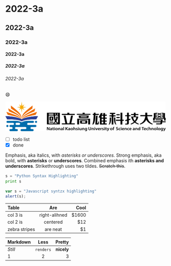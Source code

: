 # 2022-3a
## 2022-3a
### 2022-3a
#### 2022-3a
##### 2022-3a
###### 2022-3a

😄

![](nkust.png "nkust")

- [ ] todo list
- [x] done

Emphasis, aka italics, with *asterisks or underscores.* 
Strong emphasis, aka bold, with **asterisks** or **underscores**. 
Combined emphasis ith **asterisks and underscores**. 
Strikethrough uses two tildes. ~~Scratch this~~. 

```python
s = "Python Syntax Highlighting"
print s
```

```javascript
var s = "Javascript syntzx highlighting"
alert(s);
```

| Table | Are | Cool |
|:------|:---:|-----:|
| col 3 is  | right-alihned | $1600 |
| col 2 is  | centered | $12 |
| zebra stripes  | are neat | $1 |

| Markdown | Less | Pretty |
|:------|:---:|-----:|
| *Still*  | `renders` | **nicely** |
| 1  | 2 | 3 |
